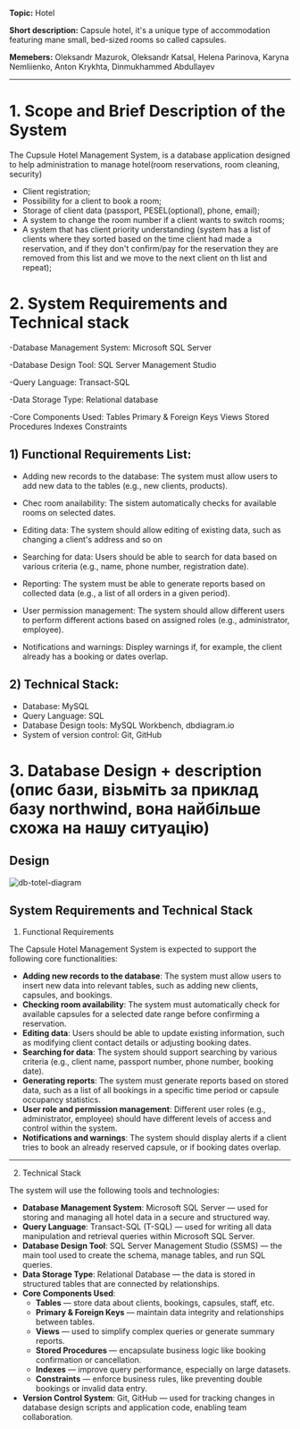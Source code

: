 **Topic:** Hotel

**Short description:** Capsule hotel, it's a unique type of accommodation featuring mane small, bed-sized rooms so called capsules.

**Memebers:** Oleksandr Mazurok, Oleksandr Katsal, Helena Parinova, Karyna Nemliienko, Anton Krykhta, Dinmukhammed Abdullayev 

---

# 1. Scope and Brief Description of the System

The Cupsule Hotel Management System, is a database application designed to help administration to manage hotel(room reservations, room cleaning, security) 

- Client registration;
- Possibility for a client to book a room;
- Storage of client data (passport, PESEL(optional), phone, email);
- A system to change the room number if a client wants to switch rooms;
- A system that has client priority understanding (system has a list of clients where they sorted based on the time client had made a reservation, and if they don't confirm/pay for the reservation they are removed from this list and we move to the next client on th list and repeat);

# 2. System Requirements and Technical stack
-Database Management System:
Microsoft SQL Server

-Database Design Tool:
SQL Server Management Studio 

-Query Language:
Transact-SQL

-Data Storage Type:
Relational database

-Core Components Used:
Tables
Primary & Foreign Keys
Views 
Stored Procedures 
Indexes 
Constraints 


## 1) Functional Requirements List:

- Adding new records to the database: 
The system must allow users to add new data to the tables (e.g., new clients, products).

- Chec room anailability:
The sistem automatically checks for available rooms on selected dates.

- Editing data: 
The system should allow editing of existing data, such as changing a client's address and so on

- Searching for data: 
Users should be able to search for data based on various criteria (e.g., name, phone number, registration date).

- Reporting: 
The system must be able to generate reports based on collected data (e.g., a list of all orders in a given period).

- User permission management: 
The system should allow different users to perform different actions based on assigned roles (e.g., administrator, employee).

- Notifications and warnings:
Displey warnings if, for example, the client already has a booking or dates overlap.

## 2) Technical Stack:

- Database: MySQL
- Query Language: SQL
- Database Design tools: MySQL Workbench, dbdiagram.io
- System of version control: Git, GitHub 

# 3. Database Design + description (опис бази, візьміть за приклад базу northwind, вона найбільше схожа на нашу ситуацію)

## Design

![db-totel-diagram](https://github.com/user-attachments/assets/1f580f38-2542-4136-87ae-1b7590bf3f02)

## System Requirements and Technical Stack

1) Functional Requirements

The Capsule Hotel Management System is expected to support the following core functionalities:
- **Adding new records to the database**: The system must allow users to insert new data into relevant tables, such as adding new clients, capsules, and bookings.
- **Checking room availability**: The system must automatically check for available capsules for a selected date range before confirming a reservation.
- **Editing data**: Users should be able to update existing information, such as modifying client contact details or adjusting booking dates.
- **Searching for data**: The system should support searching by various criteria (e.g., client name, passport number, phone number, booking date).
- **Generating reports**: The system must generate reports based on stored data, such as a list of all bookings in a specific time period or capsule occupancy statistics.
- **User role and permission management**: Different user roles (e.g., administrator, employee) should have different levels of access and control within the system.
- **Notifications and warnings**: The system should display alerts if a client tries to book an already reserved capsule, or if booking dates overlap.

---

2) Technical Stack

The system will use the following tools and technologies:
- **Database Management System**: Microsoft SQL Server — used for storing and managing all hotel data in a secure and structured way.
- **Query Language**: Transact-SQL (T-SQL) — used for writing all data manipulation and retrieval queries within Microsoft SQL Server.
- **Database Design Tool**: SQL Server Management Studio (SSMS) — the main tool used to create the schema, manage tables, and run SQL queries.
- **Data Storage Type**: Relational Database — the data is stored in structured tables that are connected by relationships.
- **Core Components Used**:
    - **Tables** — store data about clients, bookings, capsules, staff, etc.
    - **Primary & Foreign Keys** — maintain data integrity and relationships between tables.
    - **Views** — used to simplify complex queries or generate summary reports.
    - **Stored Procedures** — encapsulate business logic like booking confirmation or cancellation.
    - **Indexes** — improve query performance, especially on large datasets.
    - **Constraints** — enforce business rules, like preventing double bookings or invalid data entry.
- **Version Control System**: Git, GitHub — used for tracking changes in database design scripts and application code, enabling team collaboration.
